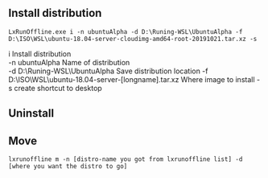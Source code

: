 ## Install distribution  

```
LxRunOffline.exe i -n ubuntuAlpha -d D:\Runing-WSL\UbuntuAlpha -f D:\ISO\WSL\ubuntu-18.04-server-cloudimg-amd64-root-20191021.tar.xz -s  
```

i                   Install distribution  
-n ubuntuAlpha      Name of distribution  
-d D:\Runing-WSL\UbuntuAlpha        Save distribution location
-f D:\ISO\WSL\ubuntu-18.04-server-[longname].tar.xz     Where image to install
-s      create shortcut to desktop

## Uninstall

## Move  
```
lxrunoffline m -n [distro-name you got from lxrunoffline list] -d [where you want the distro to go]  
```

